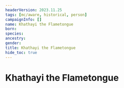 ```yaml
---
headerVersion: 2023.11.25
tags: [mc/aware, historical, person]
campaignInfo: []
name: Khathayi the Flametongue
born:
species:
ancestry:
gender:
title: Khathayi the Flametongue
hide_toc: true
---
```

# Khathayi the Flametongue

